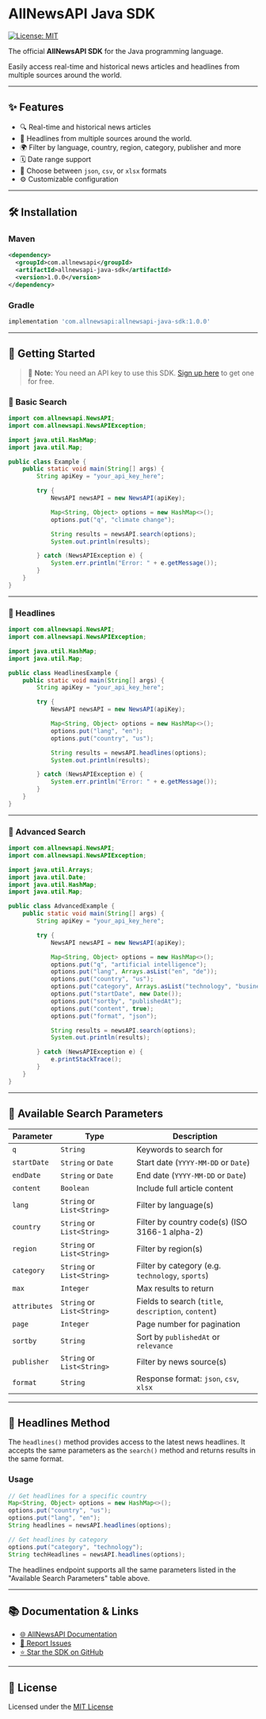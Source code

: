  
# AllNewsAPI Java SDK

[![License: MIT](https://img.shields.io/badge/License-MIT-yellow.svg)](LICENSE)

The official **AllNewsAPI SDK** for the Java programming language. 

Easily access real-time and historical news articles and headlines from multiple sources around the world. 

---

## ✨ Features

- 🔍 Real-time and historical news articles
- 📰 Headlines from multiple sources around the world. 
- 🌍 Filter by language, country, region, category, publisher and more
- 🗓 Date range support
- 📄 Choose between `json`, `csv`, or `xlsx` formats
- ⚙️ Customizable configuration

---

## 🛠 Installation

### Maven

```xml
<dependency>
  <groupId>com.allnewsapi</groupId>
  <artifactId>allnewsapi-java-sdk</artifactId>
  <version>1.0.0</version>
</dependency>
```

### Gradle

```groovy
implementation 'com.allnewsapi:allnewsapi-java-sdk:1.0.0'
```

---

## 🚀 Getting Started

> 📌 **Note:** You need an API key to use this SDK. [Sign up here](https://allnewsapi.com/signup) to get one for free.

### 🔹 Basic Search

```java
import com.allnewsapi.NewsAPI;
import com.allnewsapi.NewsAPIException;

import java.util.HashMap;
import java.util.Map;

public class Example {
    public static void main(String[] args) {
        String apiKey = "your_api_key_here";

        try {
            NewsAPI newsAPI = new NewsAPI(apiKey);

            Map<String, Object> options = new HashMap<>();
            options.put("q", "climate change"); 

            String results = newsAPI.search(options);
            System.out.println(results);

        } catch (NewsAPIException e) {
            System.err.println("Error: " + e.getMessage());
        }
    }
}
```

---

### 🔹 Headlines

```java
import com.allnewsapi.NewsAPI;
import com.allnewsapi.NewsAPIException;

import java.util.HashMap;
import java.util.Map;

public class HeadlinesExample {
    public static void main(String[] args) {
        String apiKey = "your_api_key_here";

        try {
            NewsAPI newsAPI = new NewsAPI(apiKey);

            Map<String, Object> options = new HashMap<>();
            options.put("lang", "en");
            options.put("country", "us");

            String results = newsAPI.headlines(options);
            System.out.println(results);

        } catch (NewsAPIException e) {
            System.err.println("Error: " + e.getMessage());
        }
    }
}
```

---

### 🔹 Advanced Search

```java
import com.allnewsapi.NewsAPI;
import com.allnewsapi.NewsAPIException;

import java.util.Arrays;
import java.util.Date;
import java.util.HashMap;
import java.util.Map;

public class AdvancedExample {
    public static void main(String[] args) {
        String apiKey = "your_api_key_here";

        try {
            NewsAPI newsAPI = new NewsAPI(apiKey);

            Map<String, Object> options = new HashMap<>();
            options.put("q", "artificial intelligence");
            options.put("lang", Arrays.asList("en", "de"));
            options.put("country", "us");
            options.put("category", Arrays.asList("technology", "business"));
            options.put("startDate", new Date());
            options.put("sortby", "publishedAt");
            options.put("content", true);
            options.put("format", "json");

            String results = newsAPI.search(options);
            System.out.println(results);

        } catch (NewsAPIException e) {
            e.printStackTrace();
        }
    }
}
```

---

## 📄 Available Search Parameters

| Parameter     | Type                  | Description                                                  |
|---------------|-----------------------|--------------------------------------------------------------|
| `q`           | `String`              | Keywords to search for                                       |
| `startDate`   | `String` or `Date`    | Start date (`YYYY-MM-DD` or `Date`)                          |
| `endDate`     | `String` or `Date`    | End date (`YYYY-MM-DD` or `Date`)                            |
| `content`     | `Boolean`             | Include full article content                                 |
| `lang`        | `String` or `List<String>` | Filter by language(s)                                 |
| `country`     | `String` or `List<String>` | Filter by country code(s) (ISO 3166-1 alpha-2)         |
| `region`      | `String` or `List<String>` | Filter by region(s)                                    |
| `category`    | `String` or `List<String>` | Filter by category (e.g. `technology`, `sports`)       |
| `max`         | `Integer`             | Max results to return                                 |
| `attributes`  | `String` or `List<String>` | Fields to search (`title`, `description`, `content`)  |
| `page`        | `Integer`             | Page number for pagination                                   |
| `sortby`      | `String`              | Sort by `publishedAt` or `relevance`                         |
| `publisher`   | `String` or `List<String>` | Filter by news source(s)                              |
| `format`      | `String`              | Response format: `json`, `csv`, `xlsx`                       |

---

## 📰 Headlines Method

The `headlines()` method provides access to the latest news headlines. It accepts the same parameters as the `search()` method and returns results in the same format.

### Usage

```java
// Get headlines for a specific country
Map<String, Object> options = new HashMap<>();
options.put("country", "us");
options.put("lang", "en");
String headlines = newsAPI.headlines(options);

// Get headlines by category
options.put("category", "technology");
String techHeadlines = newsAPI.headlines(options);
```

The headlines endpoint supports all the same parameters listed in the "Available Search Parameters" table above.

---

## 📚 Documentation & Links

- [🌐 AllNewsAPI Documentation](https://allnewsapi.com/docs)
- [🐛 Report Issues](https://github.com/AllNewsAPI/java-sdk/issues)
- [⭐ Star the SDK on GitHub](https://github.com/AllNewsAPI/java-sdk)

---

## 🧾 License

Licensed under the [MIT License](LICENSE)
 